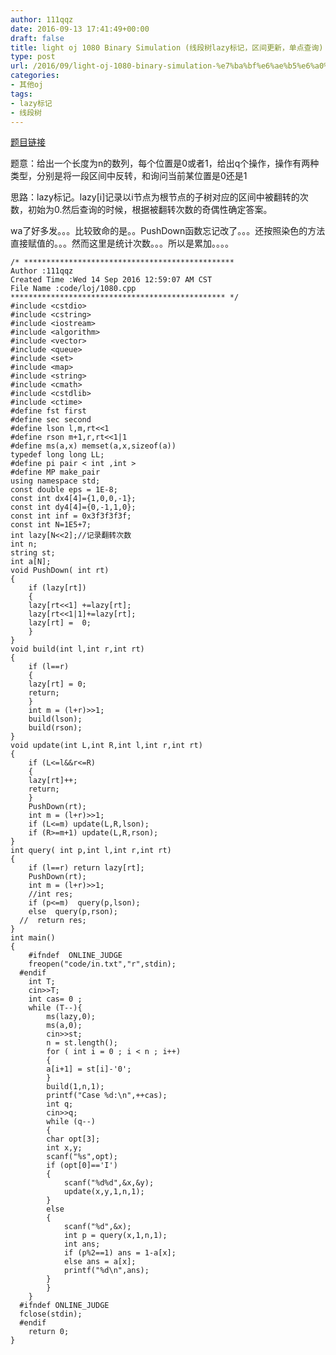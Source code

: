 ```yaml
---
author: 111qqz
date: 2016-09-13 17:41:49+00:00
draft: false
title: light oj 1080 Binary Simulation (线段树lazy标记，区间更新，单点查询)
type: post
url: /2016/09/light-oj-1080-binary-simulation-%e7%ba%bf%e6%ae%b5%e6%a0%91lazy%e6%a0%87%e8%ae%b0%ef%bc%8c%e5%8c%ba%e9%97%b4%e6%9b%b4%e6%96%b0%ef%bc%8c%e5%8d%95%e7%82%b9%e6%9f%a5%e8%af%a2/
categories:
- 其他oj
tags:
- lazy标记
- 线段树
---
```


[题目链接](http://vjudge.net/contest/131848#problem/A)

题意：给出一个长度为n的数列，每个位置是0或者1，给出q个操作，操作有两种类型，分别是将一段区间中反转，和询问当前某位置是0还是1

思路：lazy标记。lazy[i]记录以i节点为根节点的子树对应的区间中被翻转的次数，初始为0.然后查询的时候，根据被翻转次数的奇偶性确定答案。

wa了好多发。。。比较致命的是。。PushDown函数忘记改了。。。还按照染色的方法直接赋值的。。。然而这里是统计次数。。。所以是累加。。。。

    
    /* ***********************************************
    Author :111qqz
    Created Time :Wed 14 Sep 2016 12:59:07 AM CST
    File Name :code/loj/1080.cpp
    ************************************************ */
    #include <cstdio>
    #include <cstring>
    #include <iostream>
    #include <algorithm>
    #include <vector>
    #include <queue>
    #include <set>
    #include <map>
    #include <string>
    #include <cmath>
    #include <cstdlib>
    #include <ctime>
    #define fst first
    #define sec second
    #define lson l,m,rt<<1
    #define rson m+1,r,rt<<1|1
    #define ms(a,x) memset(a,x,sizeof(a))
    typedef long long LL;
    #define pi pair < int ,int >
    #define MP make_pair
    using namespace std;
    const double eps = 1E-8;
    const int dx4[4]={1,0,0,-1};
    const int dy4[4]={0,-1,1,0};
    const int inf = 0x3f3f3f3f;
    const int N=1E5+7;
    int lazy[N<<2];//记录翻转次数
    int n;
    string st;
    int a[N];
    void PushDown( int rt)
    {
        if (lazy[rt])
        {
    	lazy[rt<<1] +=lazy[rt];
    	lazy[rt<<1|1]+=lazy[rt];
    	lazy[rt] =  0;
        }
    }
    void build(int l,int r,int rt)
    {
        if (l==r)
        {
    	lazy[rt] = 0;
    	return;
        }
        int m = (l+r)>>1;
        build(lson);
        build(rson);
    }
    void update(int L,int R,int l,int r,int rt)
    {
        if (L<=l&&r<=R)
        {
    	lazy[rt]++;
    	return;
        }
        PushDown(rt);
        int m = (l+r)>>1;
        if (L<=m) update(L,R,lson);
        if (R>=m+1) update(L,R,rson);
    }
    int query( int p,int l,int r,int rt)
    {
        if (l==r) return lazy[rt];
        PushDown(rt);
        int m = (l+r)>>1;
        //int res;
        if (p<=m)  query(p,lson);
        else  query(p,rson);
      //  return res;
    }
    int main()
    {
    	#ifndef  ONLINE_JUDGE 
    	freopen("code/in.txt","r",stdin);
      #endif
    	int T;
    	cin>>T;
    	int cas= 0 ;
    	while (T--){
    	    ms(lazy,0);
    	    ms(a,0);
    	    cin>>st;    
    	    n = st.length();
    	    for ( int i = 0 ; i < n ; i++)
    	    {
    		a[i+1] = st[i]-'0';
    	    }
    	    build(1,n,1);
    		printf("Case %d:\n",++cas);
    	    int q;
    	    cin>>q;
    	    while (q--)
    	    {
    		char opt[3];
    		int x,y;
    		scanf("%s",opt);
    		if (opt[0]=='I')
    		{
    		    scanf("%d%d",&x,&y);
    		    update(x,y,1,n,1);
    		}
    		else
    		{
    		    scanf("%d",&x);
    		    int p = query(x,1,n,1);
    		    int ans;
    		    if (p%2==1) ans = 1-a[x];
    		    else ans = a[x];
    		    printf("%d\n",ans);
    		}
    	    }
    	}
      #ifndef ONLINE_JUDGE  
      fclose(stdin);
      #endif
        return 0;
    }
    



